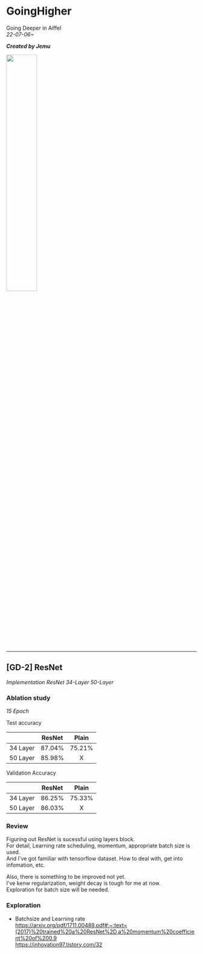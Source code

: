 # GoingHigher  
Going Deeper in Aiffel  
_22-07-06~_  

___Created by Jemu___

<img src='https://velog.velcdn.com/images/jujemu/post/ed8300f9-e42e-498a-8517-6186b8fb6129/image.jpg' width=40% height='auto'></img>

___

## [GD-2] ResNet  
_Implementation ResNet 34-Layer 50-Layer_
### Ablation study

_15 Epoch_

Test accuracy

||ResNet|Plain|
|:---:|:---:|:---:|
|34 Layer|87.04%|75.21%|
|50 Layer|85.98%|X|

Validation Accuracy

||ResNet|Plain|
|:---:|:---:|:---:|
|34 Layer|86.25%|75.33%|
|50 Layer|86.03%|X|

### Review
Figuring out ResNet is sucessful using layers block.  
For detail, Learning rate scheduling, momentum, appropriate batch size is used.  
And I've got familiar with tensorflow dataset. How to deal with, get into infomation, etc.  

Also, there is something to be improved not yet.  
I've kenw regularization, weight decay is tough for me at now.  
Exploration for batch size will be needed.

### Exploration
- Batchsize and Learning rate
https://arxiv.org/pdf/1711.00489.pdf#:~:text=(2017)%20trained%20a%20ResNet%2D,a%20momentum%20coefficient%20of%200.9  
https://inhovation97.tistory.com/32
